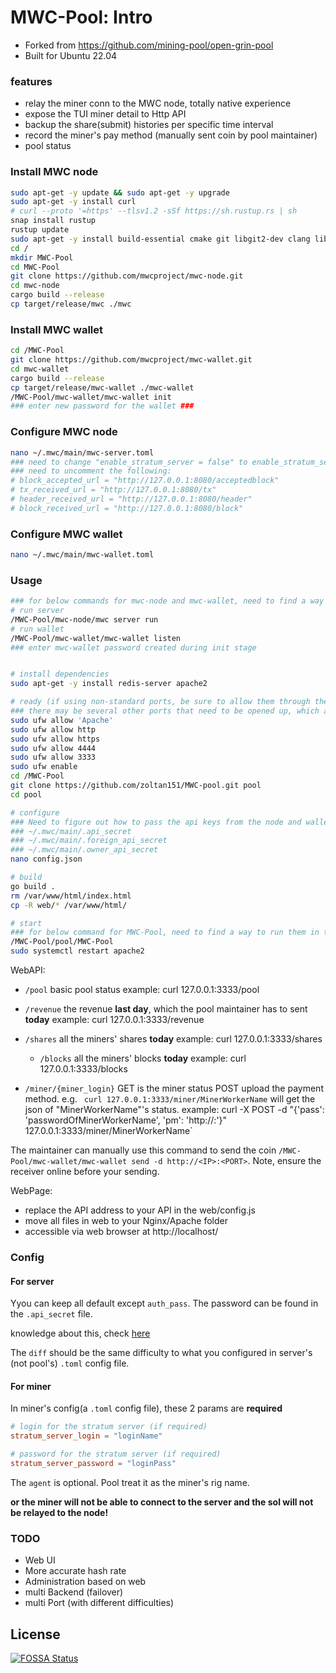 # MWC-Pool: Intro
- Forked from https://github.com/mining-pool/open-grin-pool
- Built for Ubuntu 22.04

### features
- relay the miner conn to the MWC node, totally native experience
- expose the TUI miner detail to Http API
- backup the share(submit) histories per specific time interval
- record the miner's pay method (manually sent coin by pool maintainer)
- pool status


### Install MWC node
```bash
sudo apt-get -y update && sudo apt-get -y upgrade
sudo apt-get -y install curl
# curl --proto '=https' --tlsv1.2 -sSf https://sh.rustup.rs | sh
snap install rustup
rustup update
sudo apt-get -y install build-essential cmake git libgit2-dev clang libncurses-dev libncurses5-dev libncursesw5-dev zlib1g-dev pkg-config libssl-dev llvm zlib1g-dev linux-headers-generic
cd /
mkdir MWC-Pool
cd MWC-Pool
git clone https://github.com/mwcproject/mwc-node.git
cd mwc-node
cargo build --release
cp target/release/mwc ./mwc
```


### Install MWC wallet
```bash
cd /MWC-Pool
git clone https://github.com/mwcproject/mwc-wallet.git
cd mwc-wallet
cargo build --release
cp target/release/mwc-wallet ./mwc-wallet
/MWC-Pool/mwc-wallet/mwc-wallet init
### enter new password for the wallet ###
```


### Configure MWC node
```bash
nano ~/.mwc/main/mwc-server.toml
### need to change "enable_stratum_server = false" to enable_stratum_server = true"
### need to uncomment the following:
# block_accepted_url = "http://127.0.0.1:8080/acceptedblock"
# tx_received_url = "http://127.0.0.1:8080/tx"
# header_received_url = "http://127.0.0.1:8080/header"
# block_received_url = "http://127.0.0.1:8080/block"
```


### Configure MWC wallet
```bash
nano ~/.mwc/main/mwc-wallet.toml
```


### Usage

```bash
### for below commands for mwc-node and mwc-wallet, need to find a way to run them in the background, rather than the foreground. That way we can continue with other scripts, as well as set the node to launch at startup without manual intervention or necessitating a detached screen session ###
# run server
/MWC-Pool/mwc-node/mwc server run
# run wallet
/MWC-Pool/mwc-wallet/mwc-wallet listen
### enter mwc-wallet password created during init stage


# install dependencies
sudo apt-get -y install redis-server apache2 

# ready (if using non-standard ports, be sure to allow them through the firewall via 'sudo ufw allow <port #>')
### there may be several other ports that need to be opened up, which are not included here. Will need to parse through the config / toml files to discover them ###
sudo ufw allow 'Apache'
sudo ufw allow http
sudo ufw allow https
sudo ufw allow 4444
sudo ufw allow 3333
sudo ufw enable
cd /MWC-Pool
git clone https://github.com/zoltan151/MWC-pool.git pool
cd pool

# configure
### Need to figure out how to pass the api keys from the node and wallet config files to the pool's config.json, for the auth_pass values under the "node" and "wallet" sections. Ideally we can do this using their local file paths, rather than plain text. They are located at:
### ~/.mwc/main/.api_secret
### ~/.mwc/main/.foreign_api_secret
### ~/.mwc/main/.owner_api_secret
nano config.json

# build
go build .
rm /var/www/html/index.html
cp -R web/* /var/www/html/

# start
### for below command for MWC-Pool, need to find a way to run them in the background, rather than the foreground. That way we can continue with other scripts, as well as set the node to launch at startup without manual intervention or necessitating a detached screen session ###
/MWC-Pool/pool/MWC-Pool
sudo systemctl restart apache2

```

WebAPI:

- `/pool` basic pool status
        example: curl 127.0.0.1:3333/pool
  
- `/revenue` the revenue **last day**, which the pool maintainer has to sent **today**
        example: curl 127.0.0.1:3333/revenue
  
- `/shares` all the miners' shares **today**
        example: curl 127.0.0.1:3333/shares

  - `/blocks` all the miners' blocks **today**
        example: curl 127.0.0.1:3333/blocks
  
- `/miner/{miner_login}` GET is the miner status
POST upload the payment method. e.g. ` curl 127.0.0.1:3333/miner/MinerWorkerName` will get the json of "MinerWorkerName"'s status. 
        example: curl  -X POST -d "{'pass': 'passwordOfMinerWorkerName', 'pm': 'http://<IP>:<PORT>'}" 127.0.0.1:3333/miner/MinerWorkerName`

The maintainer can manually use this command to send the coin `/MWC-Pool/mwc-wallet/mwc-wallet send -d http://<IP>:<PORT>`. Note, ensure the receiver online before your sending.

WebPage:
- replace the API address to your API in the web/config.js
- move all files in web to your Nginx/Apache folder
- accessible via web browser at http://localhost/

### Config

#### For server

Yyou can keep all default except `auth_pass`. The password can be found in the `.api_secret` file. 
    
knowledge about this, check [here](https://github.com/mimblewimble/grin/blob/master/doc/api/api.md)

The `diff` should be the same difficulty to what you configured in server's (not pool's) `.toml` config file.


#### For miner

In miner's config(a `.toml` config file), these 2 params are **required**

```toml
# login for the stratum server (if required)
stratum_server_login = "loginName"

# password for the stratum server (if required)
stratum_server_password = "loginPass"
```

The `agent` is optional. Pool treat it as the miner's rig name.

**or the miner will not be able to connect to the server and the sol will not be relayed to the node!**

### TODO
- Web UI
- More accurate hash rate
- Administration based on web
- multi Backend (failover)
- multi Port (with different difficulties)


## License
[![FOSSA Status](https://app.fossa.io/api/projects/git%2Bgithub.com%2Fmaoxs2%2Fopen-grin-pool.svg?type=large)](https://app.fossa.io/projects/git%2Bgithub.com%2Fmaoxs2%2Fopen-grin-pool?ref=badge_large)
